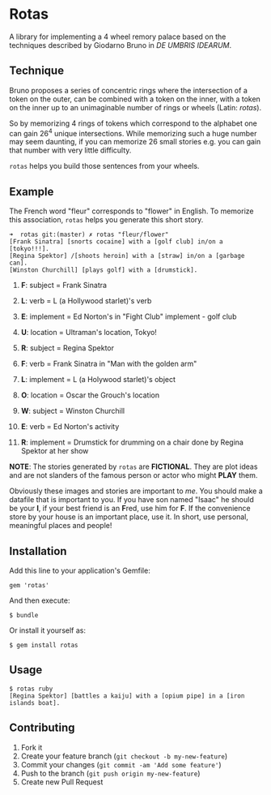 # Rotas

A library for implementing a 4 wheel remory palace based on the
techniques described by Giodarno Bruno in _DE UMBRIS IDEARUM_.

## Technique

Bruno proposes a series of concentric rings where the intersection of a
token on the outer, can be combined with a token on the inner, with a
token on the inner up to an unimaginable number of rings or wheels
(Latin: _rotas_).

So by memorizing 4 rings of tokens which correspond to the alphabet one
can gain 26<sup>4</sup> unique intersections.  While memorizing such a
huge number may seem daunting, if you can memorize 26 small stories e.g.
<subject> <verb> <implement> <location> you can gain that number with
very little difficulty.

`rotas` helps you build those sentences from your wheels.

## Example

The French word "fleur" corresponds to "flower" in English.  To memorize
this association, `rotas` helps you generate this short story.

    ➜  rotas git:(master) ✗ rotas "fleur/flower"
    [Frank Sinatra] [snorts cocaine] with a [golf club] in/on a [tokyo!!!].
    [Regina Spektor] /[shoots heroin] with a [straw] in/on a [garbage can].
    [Winston Churchill] [plays golf] with a [drumstick].


1.  **F**: subject = Frank Sinatra
1.  **L**: verb = L (a Hollywood starlet)'s verb
1.  **E**: implement = Ed Norton's in "Fight Club" implement - golf club
1.  **U**: location = Ultraman's location, Tokyo!
1.  **R**: subject = Regina Spektor


1.  **F**: verb = Frank Sinatra in "Man with the golden arm"
1.  **L**: implement = L (a Holywood starlet)'s object
1.  **O**: location = Oscar the Grouch's location
1.  **W**: subject = Winston Churchill
1.  **E**: verb = Ed Norton's activity
1.  **R**: implement = Drumstick for drumming on a chair done by Regina Spektor at her show

**NOTE**:  The stories generated by `rotas` are **FICTIONAL**.  They are
plot ideas and are not slanders of the famous person or actor who might
**PLAY** them.

Obviously these images and stories are important to *me*.  You should
make a datafile that is important to you.  If you have  son named
"Isaac" he should be your **I**, if your best friend is an **F**red, use
him for **F**.  If the convenience store by your house is an important
place, use it.  In short, use personal, meaningful places and people!
## Installation

Add this line to your application's Gemfile:

    gem 'rotas'

And then execute:

    $ bundle

Or install it yourself as:

    $ gem install rotas

## Usage

    $ rotas ruby
    [Regina Spektor] [battles a kaiju] with a [opium pipe] in a [iron islands boat].

## Contributing

1. Fork it
2. Create your feature branch (`git checkout -b my-new-feature`)
3. Commit your changes (`git commit -am 'Add some feature'`)
4. Push to the branch (`git push origin my-new-feature`)
5. Create new Pull Request
